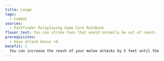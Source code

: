 ```yaml
---
title: Lunge
tags:
  - Combat
sources:
  - Pathfinder Roleplaying Game Core Rulebook
flavor_text: You can strike foes that would normally be out of reach.
prerequisites:
  - base attack bonus +6
benefit: |
  You can increase the reach of your melee attacks by 5 feet until the end of your turn by taking a --2 penalty to your AC until your next turn. You must decide to use this ability before any attacks are made.
---
```


